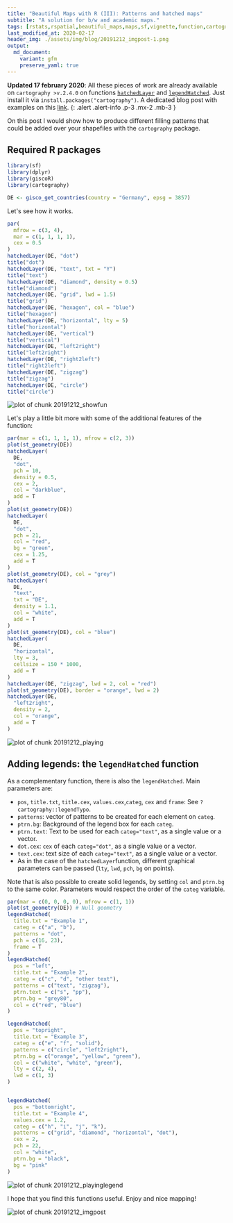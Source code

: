 ```yaml
---
title: "Beautiful Maps with R (III): Patterns and hatched maps"
subtitle: "A solution for b/w and academic maps."
tags: [rstats,rspatial,beautiful_maps,maps,sf,vignette,function,cartography, giscoR]
last_modified_at: 2020-02-17
header_img: ./assets/img/blog/20191212_imgpost-1.png
output: 
  md_document:
    variant: gfm
    preserve_yaml: true
---
```


**Updated 17 february 2020**: All these pieces of work are already available on `cartography >v.2.4.0` on functions [`hatchedLayer`](http://riatelab.github.io/cartography/docs/reference/hatchedLayer.html) and [`legendHatched`](https://riatelab.github.io/cartography/docs/reference/legendHatched.html). Just install it via `install.packages("cartography")`. A dedicated blog post with examples on this [link](../202002_cartography1). 
{: .alert .alert-info .p-3 .mx-2 .mb-3 }



On this post I would show how to produce different filling patterns that could be added over your shapefiles with the `cartography` package.


## Required R packages


```r
library(sf)
library(dplyr)
library(giscoR)
library(cartography)
```



```r
DE <- gisco_get_countries(country = "Germany", epsg = 3857)
```


Let's see how it works.


```r
par(
  mfrow = c(3, 4),
  mar = c(1, 1, 1, 1),
  cex = 0.5
)
hatchedLayer(DE, "dot")
title("dot")
hatchedLayer(DE, "text", txt = "Y")
title("text")
hatchedLayer(DE, "diamond", density = 0.5)
title("diamond")
hatchedLayer(DE, "grid", lwd = 1.5)
title("grid")
hatchedLayer(DE, "hexagon", col = "blue")
title("hexagon")
hatchedLayer(DE, "horizontal", lty = 5)
title("horizontal")
hatchedLayer(DE, "vertical")
title("vertical")
hatchedLayer(DE, "left2right")
title("left2right")
hatchedLayer(DE, "right2left")
title("right2left")
hatchedLayer(DE, "zigzag")
title("zigzag")
hatchedLayer(DE, "circle")
title("circle")
```

![plot of chunk 20191212_showfun](https://dieghernan.github.io/assets/img/blog/20191212_showfun-1.png)

Let's play a little bit more with some of the additional features of the function:


```r
par(mar = c(1, 1, 1, 1), mfrow = c(2, 3))
plot(st_geometry(DE))
hatchedLayer(
  DE,
  "dot",
  pch = 10,
  density = 0.5,
  cex = 2,
  col = "darkblue",
  add = T
)
plot(st_geometry(DE))
hatchedLayer(
  DE,
  "dot",
  pch = 21,
  col = "red",
  bg = "green",
  cex = 1.25,
  add = T
)
plot(st_geometry(DE), col = "grey")
hatchedLayer(
  DE,
  "text",
  txt = "DE",
  density = 1.1,
  col = "white",
  add = T
)
plot(st_geometry(DE), col = "blue")
hatchedLayer(
  DE,
  "horizontal",
  lty = 3,
  cellsize = 150 * 1000,
  add = T
)
hatchedLayer(DE, "zigzag", lwd = 2, col = "red")
plot(st_geometry(DE), border = "orange", lwd = 2)
hatchedLayer(DE,
  "left2right",
  density = 2,
  col = "orange",
  add = T
)
```

![plot of chunk 20191212_playing](https://dieghernan.github.io/assets/img/blog/20191212_playing-1.png)

## Adding legends: the `legendHatched` function

As a complementary function, there is also the `legendHatched`. Main parameters are:

-   `pos`, `title.txt`, `title.cex`, `values.cex`,`categ`, `cex` and `frame`: See `?cartography::legendTypo`.
-   `patterns`: vector of patterns to be created for each element on `categ`.
-   `ptrn.bg`: Background of the legend box for each `categ`.
-   `ptrn.text`: Text to be used for each `categ="text"`, as a single value or a vector.
-   `dot.cex`: `cex` of each `categ="dot"`, as a single value or a vector.
-   `text.cex`: text size of each `categ="text"`, as a single value or a vector.
-   As in the case of the `hatchedLayer`function, different graphical parameters can be passed (`lty`, `lwd`, `pch`, `bg` on points).

Note that is also possible to create solid legends, by setting `col` and `ptrn.bg` to the same color. Parameters would respect the order of the `categ` variable.


```r
par(mar = c(0, 0, 0, 0), mfrow = c(1, 1))
plot(st_geometry(DE)) # Null geometry
legendHatched(
  title.txt = "Example 1",
  categ = c("a", "b"),
  patterns = "dot",
  pch = c(16, 23),
  frame = T
)
legendHatched(
  pos = "left",
  title.txt = "Example 2",
  categ = c("c", "d", "other text"),
  patterns = c("text", "zigzag"),
  ptrn.text = c("s", "pp"),
  ptrn.bg = "grey80",
  col = c("red", "blue")
)

legendHatched(
  pos = "topright",
  title.txt = "Example 3",
  categ = c("e", "f", "solid"),
  patterns = c("circle", "left2right"),
  ptrn.bg = c("orange", "yellow", "green"),
  col = c("white", "white", "green"),
  lty = c(2, 4),
  lwd = c(1, 3)
)


legendHatched(
  pos = "bottomright",
  title.txt = "Example 4",
  values.cex = 1.2,
  categ = c("h", "i", "j", "k"),
  patterns = c("grid", "diamond", "horizontal", "dot"),
  cex = 2,
  pch = 22,
  col = "white",
  ptrn.bg = "black",
  bg = "pink"
)
```

![plot of chunk 20191212_playinglegend](https://dieghernan.github.io/assets/img/blog/20191212_playinglegend-1.png)

I hope that you find this functions useful. Enjoy and nice mapping!

<img src="https://dieghernan.github.io/assets/img/blog/20191212_imgpost-1.png" title="plot of chunk 20191212_imgpost" alt="plot of chunk 20191212_imgpost" style="display: block; margin: auto;" />
